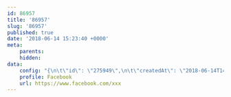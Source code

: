 ```yaml
---
id: 86957
title: '86957'
slug: '86957'
published: true
date: '2018-06-14 15:23:40 +0000'
meta:
    parents: 
    hidden: 
data:
    config: "{\n\t\"id\": \"275949\",\n\t\"createdAt\": \"2018-06-14T14:51:54.757Z\",\n\t\"updatedAt\": \"2018-06-14T14:51:54.903Z\",\n\t\"isValid\": true,\n\t\"title\": {\n\t\t\"en\": \"All about the humble Orange\",\n\t\t\"fr\": \"Tout sur l'humble Orange\"\n\t}\n}"
    profile: Facebook
    url: https://www.facebook.com/xxx
---
```


